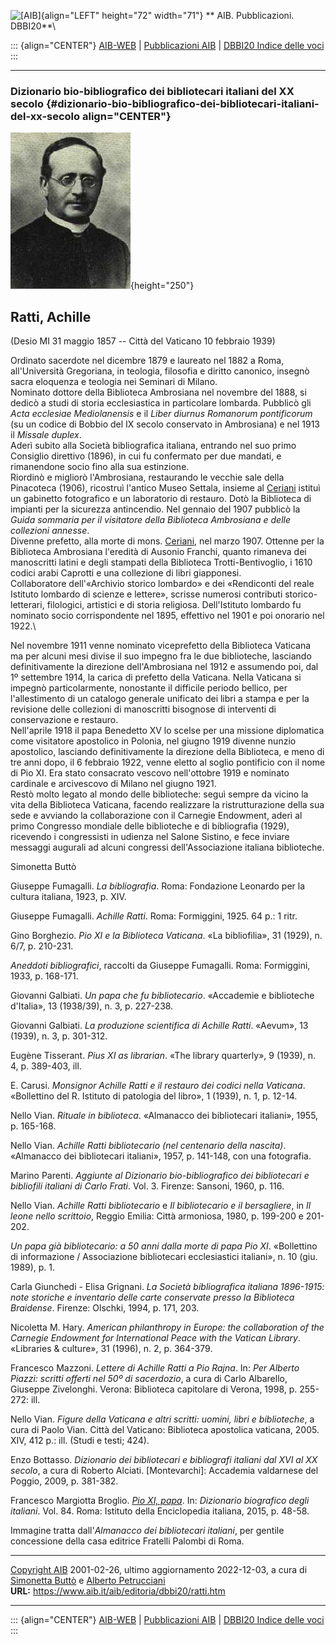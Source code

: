 ![\[AIB\]](/aib/wi/aibv72.gif){align="LEFT" height="72" width="71"}
** AIB. Pubblicazioni. DBBI20**\

::: {align="CENTER"}
[AIB-WEB](/) \| [Pubblicazioni AIB](/pubblicazioni/) \| [DBBI20 Indice
delle voci](dbbi20.htm)
:::

------------------------------------------------------------------------

### Dizionario bio-bibliografico dei bibliotecari italiani del XX secolo {#dizionario-bio-bibliografico-dei-bibliotecari-italiani-del-xx-secolo align="CENTER"}

![\[Ritratto\]](ratti.jpg){height="250"}

## Ratti, Achille

(Desio MI 31 maggio 1857 -- Città del Vaticano 10 febbraio 1939)

Ordinato sacerdote nel dicembre 1879 e laureato nel 1882 a Roma,
all\'Università Gregoriana, in teologia, filosofia e diritto canonico,
insegnò sacra eloquenza e teologia nei Seminari di Milano.\
Nominato dottore della Biblioteca Ambrosiana nel novembre del 1888, si
dedicò a studi di storia ecclesiastica in particolare lombarda. Pubblicò
gli *Acta ecclesiae Mediolanensis* e il *Liber diurnus Romanorum
pontificorum* (su un codice di Bobbio del IX secolo conservato in
Ambrosiana) e nel 1913 il *Missale duplex*.\
Aderì subito alla Società bibliografica italiana, entrando nel suo primo
Consiglio direttivo (1896), in cui fu confermato per due mandati, e
rimanendone socio fino alla sua estinzione.\
Riordinò e migliorò l\'Ambrosiana, restaurando le vecchie sale della
Pinacoteca (1906), ricostruì l\'antico Museo Settala, insieme al
[Ceriani](ceriani.htm) istituì un gabinetto fotografico e un laboratorio
di restauro. Dotò la Biblioteca di impianti per la sicurezza
antincendio. Nel gennaio del 1907 pubblicò la *Guida sommaria per il
visitatore della Biblioteca Ambrosiana e delle collezioni annesse*.\
Divenne prefetto, alla morte di mons. [Ceriani](ceriani.htm), nel marzo
1907. Ottenne per la Biblioteca Ambrosiana l\'eredità di Ausonio
Franchi, quanto rimaneva dei manoscritti latini e degli stampati della
Biblioteca Trotti-Bentivoglio, i 1610 codici arabi Caprotti e una
collezione di libri giapponesi.\
Collaboratore dell\'«Archivio storico lombardo» e dei «Rendiconti del
reale Istituto lombardo di scienze e lettere», scrisse numerosi
contributi storico-letterari, filologici, artistici e di storia
religiosa. Dell\'Istituto lombardo fu nominato socio corrispondente nel
1895, effettivo nel 1901 e poi onorario nel 1922.\

Nel novembre 1911 venne nominato viceprefetto della Biblioteca Vaticana
ma per alcuni mesi divise il suo impegno fra le due biblioteche,
lasciando definitivamente la direzione dell\'Ambrosiana nel 1912 e
assumendo poi, dal 1º settembre 1914, la carica di prefetto della
Vaticana. Nella Vaticana si impegnò particolarmente, nonostante il
difficile periodo bellico, per l\'allestimento di un catalogo generale
unificato dei libri a stampa e per la revisione delle collezioni di
manoscritti bisognose di interventi di conservazione e restauro.\
Nell\'aprile 1918 il papa Benedetto XV lo scelse per una missione
diplomatica come visitatore apostolico in Polonia, nel giugno 1919
divenne nunzio apostolico, lasciando definitivamente la direzione della
Biblioteca, e meno di tre anni dopo, il 6 febbraio 1922, venne eletto al
soglio pontificio con il nome di Pio XI. Era stato consacrato vescovo
nell\'ottobre 1919 e nominato cardinale e arcivescovo di Milano nel
giugno 1921.\
Restò molto legato al mondo delle biblioteche: seguì sempre da vicino la
vita della Biblioteca Vaticana, facendo realizzare la ristrutturazione
della sua sede e avviando la collaborazione con il Carnegie Endowment,
aderì al primo Congresso mondiale delle biblioteche e di bibliografia
(1929), ricevendo i congressisti in udienza nel Salone Sistino, e fece
inviare messaggi augurali ad alcuni congressi dell\'Associazione
italiana biblioteche.

Simonetta Buttò

Giuseppe Fumagalli. *La bibliografia*. Roma: Fondazione Leonardo per la
cultura italiana, 1923, p. XIV.

Giuseppe Fumagalli. *Achille Ratti*. Roma: Formiggini, 1925. 64 p.: 1
ritr.

Gino Borghezio. *Pio XI e la Biblioteca Vaticana*. «La bibliofilia», 31
(1929), n. 6/7, p. 210-231.

*Aneddoti bibliografici*, raccolti da Giuseppe Fumagalli. Roma:
Formiggini, 1933, p. 168-171.

Giovanni Galbiati. *Un papa che fu bibliotecario*. «Accademie e
biblioteche d\'Italia», 13 (1938/39), n. 3, p. 227-238.

Giovanni Galbiati. *La produzione scientifica di Achille Ratti*.
«Aevum», 13 (1939), n. 3, p. 301-312.

Eugène Tisserant. *Pius XI as librarian*. «The library quarterly», 9
(1939), n. 4, p. 389-403, ill.

E. Carusi. *Monsignor Achille Ratti e il restauro dei codici nella
Vaticana*. «Bollettino del R. Istituto di patologia del libro», 1
(1939), n. 1, p. 12-14.

Nello Vian. *Rituale in biblioteca*. «Almanacco dei bibliotecari
italiani», 1955, p. 165-168.

Nello Vian. *Achille Ratti bibliotecario (nel centenario della
nascita)*. «Almanacco dei bibliotecari italiani», 1957, p. 141-148, con
una fotografia.

Marino Parenti. *Aggiunte al Dizionario bio-bibliografico dei
bibliotecari e bibliofili italiani di Carlo Frati*. Vol. 3. Firenze:
Sansoni, 1960, p. 116.

Nello Vian. *Achille Ratti bibliotecario* e *Il bibliotecario e il
bersagliere*, in *Il leone nello scrittoio*, Reggio Emilia: Città
armoniosa, 1980, p. 199-200 e 201-202.

*Un papa già bibliotecario: a 50 anni dalla morte di papa Pio XI*.
«Bollettino di informazione / Associazione bibliotecari ecclesiastici
italiani», n. 10 (giu. 1989), p. 1.

Carla Giunchedi - Elisa Grignani. *La Società bibliografica italiana
1896-1915: note storiche e inventario delle carte conservate presso la
Biblioteca Braidense*. Firenze: Olschki, 1994, p. 171, 203.

Nicoletta M. Hary. *American philanthropy in Europe: the collaboration
of the Carnegie Endowment for International Peace with the Vatican
Library*. «Libraries & culture», 31 (1996), n. 2, p. 364-379.

Francesco Mazzoni. *Lettere di Achille Ratti a Pio Rajna*. In: *Per
Alberto Piazzi: scritti offerti nel 50º di sacerdozio*, a cura di Carlo
Albarello, Giuseppe Zivelonghi. Verona: Biblioteca capitolare di Verona,
1998, p. 255-272: ill.

Nello Vian. *Figure della Vaticana e altri scritti: uomini, libri e
biblioteche*, a cura di Paolo Vian. Città del Vaticano: Biblioteca
apostolica vaticana, 2005. XIV, 412 p.: ill. (Studi e testi; 424).

Enzo Bottasso. *Dizionario dei bibliotecari e bibliografi italiani dal
XVI al XX secolo*, a cura di Roberto Alciati. \[Montevarchi\]: Accademia
valdarnese del Poggio, 2009, p. 381-382.

Francesco Margiotta Broglio. *[Pio XI,
papa](http://www.treccani.it/enciclopedia/papa-pio-xi_%28Dizionario-Biografico%29/)*.
In: *Dizionario biografico degli italiani*. Vol. 84. Roma: Istituto
della Enciclopedia italiana, 2015, p. 48-58.

Immagine tratta dall\'*Almanacco dei bibliotecari italiani*, per gentile
concessione della casa editrice Fratelli Palombi di Roma.

------------------------------------------------------------------------

[Copyright AIB](/su-questo-sito/dichiarazione-di-copyright-aib-web/)
2001-02-26, ultimo aggiornamento 2022-12-03, a cura di [Simonetta
Buttò](/aib/redazione3.htm) e [Alberto
Petrucciani](/su-questo-sito/redazione-aib-web/)\
**URL:** https://www.aib.it/aib/editoria/dbbi20/ratti.htm

------------------------------------------------------------------------

::: {align="CENTER"}
[AIB-WEB](/) \| [Pubblicazioni AIB](/pubblicazioni/) \| [DBBI20 Indice
delle voci](dbbi20.htm)
:::

